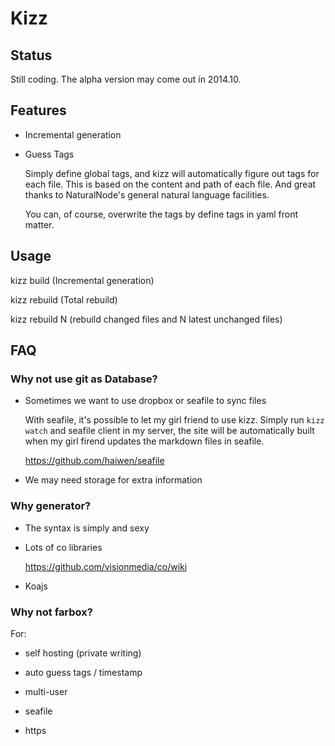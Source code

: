 # Kizz

## Status

Still coding. The alpha version may come out in 2014.10.

## Features

- Incremental generation

- Guess Tags

    Simply define global tags, and kizz will automatically figure out tags for each file. This is based on the content and path of each file. And great thanks to NaturalNode's general natural language facilities.

    You can, of course, overwrite the tags by define tags in yaml front matter.

## Usage

kizz build (Incremental generation)

kizz rebuild (Total rebuild)

kizz rebuild N (rebuild changed files and  N latest unchanged files)

## FAQ

### Why not use git as Database?

- Sometimes we want to use dropbox or seafile to sync files

    With seafile, it's possible to let my girl friend to use kizz. Simply run `kizz watch` and seafile client in my server, the site will be automatically built when my girl firend updates the markdown files in seafile.

    https://github.com/haiwen/seafile

- We may need storage for extra information

### Why generator?

- The syntax is simply and sexy

- Lots of co libraries

    https://github.com/visionmedia/co/wiki

- Koajs

### Why not farbox?

For:

- self hosting (private writing)

- auto guess tags / timestamp

- multi-user

- seafile

- https
